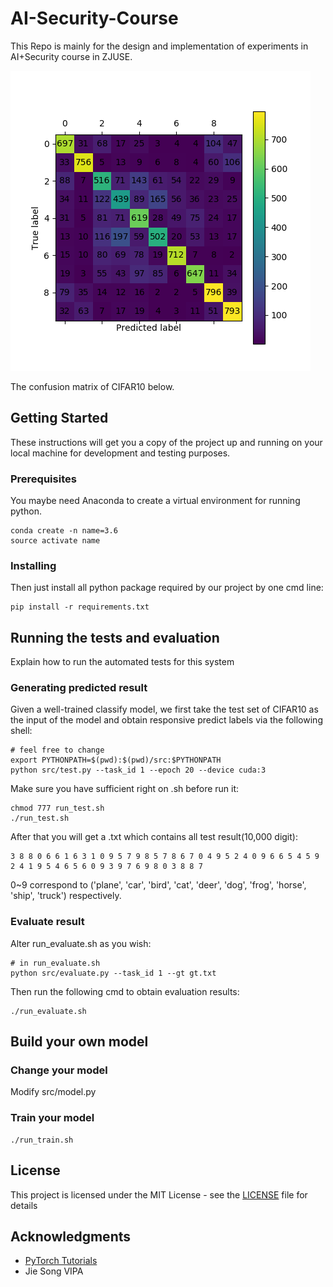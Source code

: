 # AI-Security-Course

This Repo is mainly for the design and implementation of experiments in AI+Security course in ZJUSE.

<img src="img/myplot.png" alt="failed to load img">

The confusion matrix of CIFAR10 below.

## Getting Started

These instructions will get you a copy of the project up and running on your local machine for development and testing
purposes.

### Prerequisites

You maybe need Anaconda to create a virtual environment for running python.

```shell
conda create -n name=3.6
source activate name
```

### Installing

Then just install all python package required by our project by one cmd line:

```shell
pip install -r requirements.txt
```

## Running the tests and evaluation

Explain how to run the automated tests for this system

### Generating predicted result

Given a well-trained classify model, we first take the test set of CIFAR10 as the input of the model and obtain
responsive predict labels via the following shell:

```shell
# feel free to change
export PYTHONPATH=$(pwd):$(pwd)/src:$PYTHONPATH
python src/test.py --task_id 1 --epoch 20 --device cuda:3
```

Make sure you have sufficient right on .sh before run it:

```shell
chmod 777 run_test.sh
./run_test.sh
```

After that you will get a .txt which contains all test result(10,000 digit):

```text
3 8 8 0 6 6 1 6 3 1 0 9 5 7 9 8 5 7 8 6 7 0 4 9 5 2 4 0 9 6 6 5 4 5 9 2 4 1 9 5 4 6 5 6 0 9 3 9 7 6 9 8 0 3 8 8 7
```

0~9 correspond to ('plane', 'car', 'bird', 'cat', 'deer', 'dog', 'frog', 'horse', 'ship', 'truck') respectively.

### Evaluate result

Alter run_evaluate.sh as you wish:

```shell
# in run_evaluate.sh
python src/evaluate.py --task_id 1 --gt gt.txt
```

Then run the following cmd to obtain evaluation results:

```shell
./run_evaluate.sh
```

## Build your own model

### Change your model

Modify src/model.py

### Train your model

```shell
./run_train.sh
```

## License

This project is licensed under the MIT License - see the [LICENSE](LICENSE) file for details

## Acknowledgments

* [PyTorch Tutorials](https://pytorch.org/tutorials/beginner/blitz/cifar10_tutorial.html)
* Jie Song VIPA
